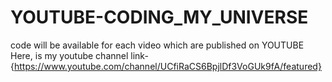 # YOUTUBE-CODING_MY_UNIVERSE
code will be available for each video which are published on YOUTUBE
Here, is my youtube channel link-{https://www.youtube.com/channel/UCfiRaCS6BpjlDf3VoGUk9fA/featured}
